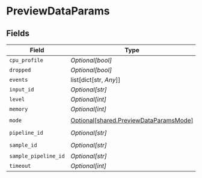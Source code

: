 # PreviewDataParams


## Fields

| Field                                                                                      | Type                                                                                       | Required                                                                                   | Description                                                                                |
| ------------------------------------------------------------------------------------------ | ------------------------------------------------------------------------------------------ | ------------------------------------------------------------------------------------------ | ------------------------------------------------------------------------------------------ |
| `cpu_profile`                                                                              | *Optional[bool]*                                                                           | :heavy_minus_sign:                                                                         | N/A                                                                                        |
| `dropped`                                                                                  | *Optional[bool]*                                                                           | :heavy_minus_sign:                                                                         | N/A                                                                                        |
| `events`                                                                                   | list[dict[str, *Any*]]                                                                     | :heavy_minus_sign:                                                                         | N/A                                                                                        |
| `input_id`                                                                                 | *Optional[str]*                                                                            | :heavy_minus_sign:                                                                         | N/A                                                                                        |
| `level`                                                                                    | *Optional[int]*                                                                            | :heavy_minus_sign:                                                                         | N/A                                                                                        |
| `memory`                                                                                   | *Optional[int]*                                                                            | :heavy_minus_sign:                                                                         | N/A                                                                                        |
| `mode`                                                                                     | [Optional[shared.PreviewDataParamsMode]](undefined/models/shared/previewdataparamsmode.md) | :heavy_check_mark:                                                                         | N/A                                                                                        |
| `pipeline_id`                                                                              | *Optional[str]*                                                                            | :heavy_check_mark:                                                                         | N/A                                                                                        |
| `sample_id`                                                                                | *Optional[str]*                                                                            | :heavy_check_mark:                                                                         | N/A                                                                                        |
| `sample_pipeline_id`                                                                       | *Optional[str]*                                                                            | :heavy_minus_sign:                                                                         | N/A                                                                                        |
| `timeout`                                                                                  | *Optional[int]*                                                                            | :heavy_minus_sign:                                                                         | N/A                                                                                        |